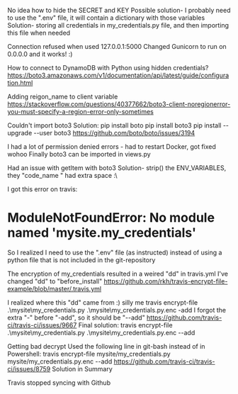 
No idea how to hide the SECRET and KEY
Possible solution- I probably need to use the ".env" file, it will contain a dictionary with those variables
Solution- storing all credentials in my_credentials.py file, and then importing this file when needed

Connection refused when used 127.0.0.1:5000
Changed Gunicorn to run on 0.0.0.0 and it works! :)

How to connect to DynamoDB with Python using hidden credentials?
https://boto3.amazonaws.com/v1/documentation/api/latest/guide/configuration.html

Adding reigon_name to client variable
https://stackoverflow.com/questions/40377662/boto3-client-noregionerror-you-must-specify-a-region-error-only-sometimes

Couldn't import boto3
Solution:
pip install boto
pip install boto3
pip install --upgrade --user boto3
https://github.com/boto/boto/issues/3194


I had a lot of permission denied errors - had to restart Docker, got fixed wohoo
Finally boto3 can be imported in views.py

Had an issue with getItem with boto3
Solution- strip() the ENV_VARIABLES, they "code_name " had extra space :\

I  got this error on travis:
# ModuleNotFoundError: No module named 'mysite.my_credentials'
So I realized I need to use the ".env" file (as instructed) instead of using a python file that
is not included in the git-repository

The encryption of my_credentials resulted in a weired "dd" in travis.yml
I've changed "dd" to "before_install"
https://github.com/rkh/travis-encrypt-file-example/blob/master/.travis.yml

I realized where this "dd" came from :)
silly me
travis encrypt-file .\mysite\my_credentials.py .\mysite\my_credentials.py.enc -add
I forgot the extra "-" before "-add", so it should be "--add"
https://github.com/travis-ci/travis-ci/issues/9667
Final solution: travis encrypt-file .\mysite\my_credentials.py .\mysite\my_credentials.py.enc --add

Getting bad decrypt
Used the following line in git-bash instead of in Powershell:
travis encrypt-file mysite/my_credentials.py mysite/my_credentials.py.enc --add
https://github.com/travis-ci/travis-ci/issues/8759
Solution in Summary

Travis stopped syncing with Github

